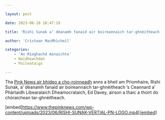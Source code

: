 ```yaml
---

layout: post

date: 2023-06-18 18:47:19

title: 'Rishi Sunak a’ dèanamh fanaid air boireannaich tar-ghnèitheach'

author: 'Crìstean MacMhìcheil'

categories:
    - 'An Rìoghachd Aonaichte'
    - Naidheachdan
    - Poileataigs

---
```


Tha [Pink News air bhideo a cho-roinneadh](https://www.thepinknews.com/2023/06/18/rishi-sunak-mocks-trans-women-leaked-video/s) anns a bheil am Prìomhaire, Rishi Sunak, a’ dèanamh fanaid air boireannaich tar-ghnèitheach ’s Ceannard a’ Phàrtaidh Libearalaich Dheamocrataich, Ed Davey, airson a thaic a thoirt do chòraichean tar-ghnèitheach.

[embed]https://www.thepinknews.com/wp-content/uploads/2023/06/RISHI-SUNAK-VERTIAL-PN-LOGO.mp4[/embed]